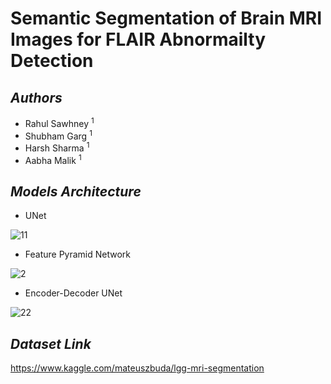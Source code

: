 # Semantic Segmentation of Brain MRI Images for FLAIR Abnormailty Detection  

## _Authors_
* Rahul Sawhney <sup>1</sup>
* Shubham Garg <sup>1</sup>
* Harsh Sharma <sup>1</sup>
* Aabha Malik <sup>1</sup>

## _Models Architecture_
* UNet
 
![11](https://user-images.githubusercontent.com/65220704/133679597-3d35bc26-ec8c-4449-8979-6ae7b26d2ed0.PNG)


* Feature Pyramid Network 

![2](https://user-images.githubusercontent.com/65220704/133679272-069b4f6c-77c2-47ac-8c8f-9b89612fef9f.png)


* Encoder-Decoder UNet  

![22](https://user-images.githubusercontent.com/65220704/133679900-58b2e4fd-24c3-406d-b600-0ae7e7fb1152.PNG)


## _Dataset Link_
https://www.kaggle.com/mateuszbuda/lgg-mri-segmentation
